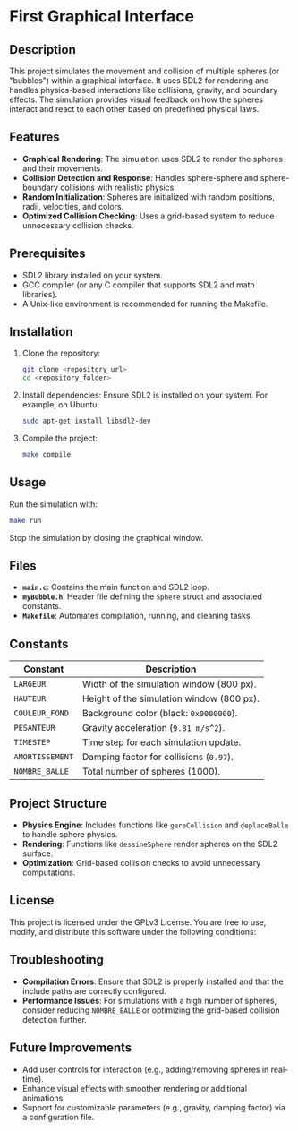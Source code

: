 # First Graphical Interface

## Description
This project simulates the movement and collision of multiple spheres (or "bubbles") within a graphical interface. It uses SDL2 for rendering and handles physics-based interactions like collisions, gravity, and boundary effects. The simulation provides visual feedback on how the spheres interact and react to each other based on predefined physical laws.

## Features
- **Graphical Rendering**: The simulation uses SDL2 to render the spheres and their movements.
- **Collision Detection and Response**: Handles sphere-sphere and sphere-boundary collisions with realistic physics.
- **Random Initialization**: Spheres are initialized with random positions, radii, velocities, and colors.
- **Optimized Collision Checking**: Uses a grid-based system to reduce unnecessary collision checks.

## Prerequisites
- SDL2 library installed on your system.
- GCC compiler (or any C compiler that supports SDL2 and math libraries).
- A Unix-like environment is recommended for running the Makefile.

## Installation
1. Clone the repository:
   ```bash
   git clone <repository_url>
   cd <repository_folder>
   ```

2. Install dependencies:
   Ensure SDL2 is installed on your system. For example, on Ubuntu:
   ```bash
   sudo apt-get install libsdl2-dev
   ```

3. Compile the project:
   ```bash
   make compile
   ```

## Usage
Run the simulation with:
```bash
make run
```

Stop the simulation by closing the graphical window.

## Files
- **`main.c`**: Contains the main function and SDL2 loop.
- **`myBubble.h`**: Header file defining the `Sphere` struct and associated constants.
- **`Makefile`**: Automates compilation, running, and cleaning tasks.

## Constants
| Constant           | Description                                    |
|--------------------|------------------------------------------------|
| `LARGEUR`          | Width of the simulation window (800 px).       |
| `HAUTEUR`          | Height of the simulation window (800 px).      |
| `COULEUR_FOND`     | Background color (black: `0x0000000`).         |
| `PESANTEUR`        | Gravity acceleration (`9.81 m/s^2`).          |
| `TIMESTEP`         | Time step for each simulation update.          |
| `AMORTISSEMENT`    | Damping factor for collisions (`0.97`).        |
| `NOMBRE_BALLE`     | Total number of spheres (1000).               |

## Project Structure
- **Physics Engine**: Includes functions like `gereCollision` and `deplaceBalle` to handle sphere physics.
- **Rendering**: Functions like `dessineSphere` render spheres on the SDL2 surface.
- **Optimization**: Grid-based collision checks to avoid unnecessary computations.

## License
This project is licensed under the GPLv3 License. You are free to use, modify, and distribute this software under the following conditions:

## Troubleshooting
- **Compilation Errors**: Ensure that SDL2 is properly installed and that the include paths are correctly configured.
- **Performance Issues**: For simulations with a high number of spheres, consider reducing `NOMBRE_BALLE` or optimizing the grid-based collision detection further.

## Future Improvements
- Add user controls for interaction (e.g., adding/removing spheres in real-time).
- Enhance visual effects with smoother rendering or additional animations.
- Support for customizable parameters (e.g., gravity, damping factor) via a configuration file.



